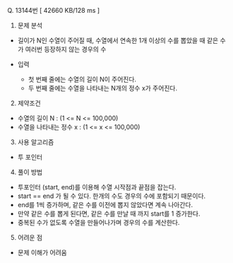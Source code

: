 Q. 13144번 [ 42660 KB/128 ms ]

1. 문제 분석
- 길이가 N인 수열이 주어질 때, 수열에서 연속한 1개 이상의 수를 뽑았을 때 같은 수가 여러번 등장하지 않는 경우의 수


- 입력
  - 첫 번째 줄에는 수열의 길이 N이 주어진다.
  - 두 번째 줄에는 수열을 나타내는 N개의 정수 x가 주어진다.

2. 제약조건
- 수열의 길이 N : (1 <= N <= 100,000)
- 수열을 나타내는 정수 x : (1 <= x <= 100,000)

3. 사용 알고리즘
- 투 포인터

4. 풀이 방법
- 투포인터 (start, end)를 이용해 수열 시작점과 끝점을 잡는다.
- start == end 가 될 수 있다. 한개의 수도 경우의 수에 포함되기 때문이다.
- end를 1씩 증가하며, 같은 수를 이전에 뽑지 않았다면 계속 나아간다.
- 만약 같은 수를 뽑게 된다면, 같은 수를 만날 때 까지 start를 1 증가한다.
- 중복된 수가 없도록 수열을 만들어나가며 경우의 수를 계산한다.

5. 어려운 점
- 문제 이해가 어려움